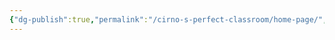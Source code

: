 ```yaml
---
{"dg-publish":true,"permalink":"/cirno-s-perfect-classroom/home-page/","dgPassFrontmatter":true}
---
```


